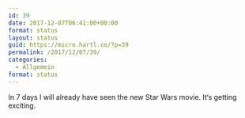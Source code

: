 ```yaml
---
id: 39
date: 2017-12-07T06:41:00+00:00
format: status
layout: status
guid: https://micro.hartl.co/?p=39
permalink: /2017/12/07/39/
categories:
  - Allgemein
format: status
---
```

In 7 days I will already have seen the new Star Wars movie. It‘s getting exciting.
